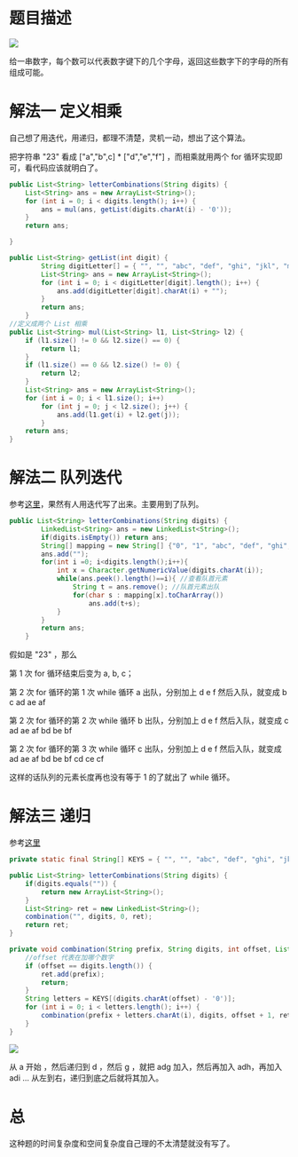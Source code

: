 # 题目描述

![](https://windliang.oss-cn-beijing.aliyuncs.com/17.jpg)

给一串数字，每个数可以代表数字键下的几个字母，返回这些数字下的字母的所有组成可能。

# 解法一  定义相乘

自己想了用迭代，用递归，都理不清楚，灵机一动，想出了这个算法。

把字符串 "23" 看成 ["a","b",c] * ["d","e","f"] ，而相乘就用两个 for 循环实现即可，看代码应该就明白了。

```java
public List<String> letterCombinations(String digits) {
    List<String> ans = new ArrayList<String>();
    for (int i = 0; i < digits.length(); i++) {
        ans = mul(ans, getList(digits.charAt(i) - '0'));
    }
    return ans;

}

public List<String> getList(int digit) {
		String digitLetter[] = { "", "", "abc", "def", "ghi", "jkl", "mno", "pqrs", "tuv", "wxyz" };
		List<String> ans = new ArrayList<String>();
		for (int i = 0; i < digitLetter[digit].length(); i++) {
			ans.add(digitLetter[digit].charAt(i) + "");
		}
  		return ans;
	}
//定义成两个 List 相乘
public List<String> mul(List<String> l1, List<String> l2) {
    if (l1.size() != 0 && l2.size() == 0) {
        return l1;
    }
    if (l1.size() == 0 && l2.size() != 0) {
        return l2;
    }
    List<String> ans = new ArrayList<String>();
    for (int i = 0; i < l1.size(); i++)
        for (int j = 0; j < l2.size(); j++) {
            ans.add(l1.get(i) + l2.get(j));
        }
    return ans;
}
```



# 解法二 队列迭代

参考[这里](https://leetcode.com/problems/letter-combinations-of-a-phone-number/discuss/8064/My-java-solution-with-FIFO-queue)，果然有人用迭代写了出来。主要用到了队列。

```java
public List<String> letterCombinations(String digits) {
		LinkedList<String> ans = new LinkedList<String>();
		if(digits.isEmpty()) return ans;
		String[] mapping = new String[] {"0", "1", "abc", "def", "ghi", "jkl", "mno", "pqrs", "tuv", "wxyz"};
		ans.add("");
		for(int i =0; i<digits.length();i++){
			int x = Character.getNumericValue(digits.charAt(i));
			while(ans.peek().length()==i){ //查看队首元素
				String t = ans.remove(); //队首元素出队
				for(char s : mapping[x].toCharArray())
					ans.add(t+s);
			}
		}
		return ans;
	}
```

假如是 "23" ，那么

第 1 次 for 循环结束后变为 a, b, c；

第 2 次 for 循环的第 1 次 while 循环 a 出队，分别加上 d e f 然后入队，就变成 b c ad ae af

第 2 次 for 循环的第 2 次 while 循环 b 出队，分别加上 d e f 然后入队，就变成 c ad ae af bd be bf

第 2 次 for 循环的第 3 次 while 循环 c 出队，分别加上 d e f 然后入队，就变成 ad ae af bd be bf cd ce cf

这样的话队列的元素长度再也没有等于 1 的了就出了 while 循环。

# 解法三 递归

参考[这里](https://leetcode.com/problems/letter-combinations-of-a-phone-number/discuss/8097/My-iterative-sollution-very-simple-under-15-lines)

```java
private static final String[] KEYS = { "", "", "abc", "def", "ghi", "jkl", "mno", "pqrs", "tuv", "wxyz" };

public List<String> letterCombinations(String digits) {
    if(digits.equals("")) {
        return new ArrayList<String>();
    }
    List<String> ret = new LinkedList<String>();
    combination("", digits, 0, ret);
    return ret;
}

private void combination(String prefix, String digits, int offset, List<String> ret) {
    //offset 代表在加哪个数字
    if (offset == digits.length()) {
        ret.add(prefix);
        return;
    }
    String letters = KEYS[(digits.charAt(offset) - '0')];
    for (int i = 0; i < letters.length(); i++) {
        combination(prefix + letters.charAt(i), digits, offset + 1, ret);
    }
}

```

![](https://windliang.oss-cn-beijing.aliyuncs.com/17_2.jpg)

从 a 开始 ，然后递归到 d ，然后 g ，就把 adg 加入，然后再加入 adh，再加入 adi ... 从左到右，递归到底之后就将其加入。

# 总

这种题的时间复杂度和空间复杂度自己理的不太清楚就没有写了。